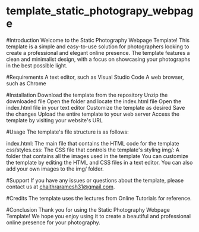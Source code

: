 # template_static_photograpy_webpage
 
#Introduction
Welcome to the Static Photography Webpage Template! This template is a simple and easy-to-use solution for photographers looking to create a professional and elegant online presence. The template features a clean and minimalist design, with a focus on showcasing your photographs in the best possible light.

#Requirements
A text editor, such as Visual Studio Code
A web browser, such as Chrome

#Installation
Download the template from the repository
Unzip the downloaded file
Open the folder and locate the index.html file
Open the index.html file in your text editor
Customize the template as desired
Save the changes
Upload the entire template to your web server
Access the template by visiting your website's URL

#Usage
The template's file structure is as follows:

index.html: The main file that contains the HTML code for the template
css/styles.css: The CSS file that controls the template's styling
img/: A folder that contains all the images used in the template
You can customize the template by editing the HTML and CSS files in a text editor. You can also add your own images to the img/ folder.

#Support
If you have any issues or questions about the template, please contact us at chaithraramesh31@gmail.com. 

#Credits
The template uses the lectures from Online Tutorials for reference.

#Conclusion
Thank you for using the Static Photography Webpage Template! We hope you enjoy using it to create a beautiful and professional online presence for your photography.
